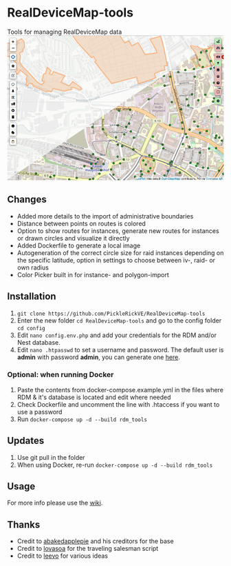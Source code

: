 # RealDeviceMap-tools
Tools for managing RealDeviceMap data
![RealDeviceMap-tools](assets/map-header.png?raw=true)

## Changes
* Added more details to the import of administrative boundaries
* Distance between points on routes is colored
* Option to show routes for instances, generate new routes for instances or drawn circles and visualize it directly
* Added Dockerfile to generate a local image
* Autogeneration of the correct circle size for raid instances depending on the specific latitude, option in settings to choose between iv-, raid- or own radius
* Color Picker built in for instance- and polygon-import

## Installation
1. `git clone https://github.com/PickleRickVE/RealDeviceMap-tools`
2. Enter the new folder `cd RealDeviceMap-tools` and go to the config folder `cd config`
2. Edit `nano config.env.php` and add your credentials for the RDM and/or Nest database.
3. Edit `nano .htpasswd` to set a username and password. The default user is **admin** with password **admin**, you can generate one [here](https://www.web2generators.com/apache-tools/htpasswd-generator).

### Optional: when running Docker
1. Paste the contents from docker-compose.example.yml in the files where RDM & it's database is located and edit where needed
2. Check Dockerfile and uncomment the line with .htaccess if you want to use a password
3. Run `docker-compose up -d --build rdm_tools`

## Updates
1. Use git pull in the folder
2. When using Docker, re-run `docker-compose up -d --build rdm_tools`

## Usage
For more info please use the [wiki](https://github.com/PickleRickVE/RealDeviceMap-tools/wiki).

## Thanks
* Credit to [abakedapplepie](https://github.com/abakedapplepie) and his creditors for the base
* Credit to [lovasoa](https://github.com/lovasoa) for the traveling salesman script
* Credit to [leevo](https://github.com/xxleevo) for various ideas 
